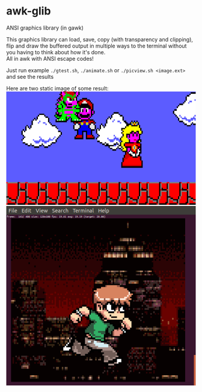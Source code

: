 # awk-glib
ANSI graphics library (in gawk)

This graphics library can load, save, copy (with transparency and clipping), flip and draw the buffered output in multiple ways to the terminal without you having to think about how it's done.<br>
All in awk with ANSI escape codes!

Just run example <code>./gtest.sh</code>, <code>./animate.sh</code> or <code>./picview.sh <image.ext></code> and see the results<br>

Here are two static image of some result:<br>
![graphics image](/awk-glib01.png)
![graphics image](/awk-glib02.png)

